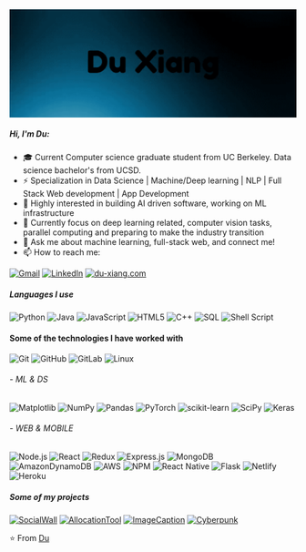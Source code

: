 <img align="middle" alt="GIF" src="https://github.com/xd00099/xd00099/blob/main/du.gif" />

##### Hi, I'm Du:

- 🎓 Current Computer science graduate student from UC Berkeley. Data science bachelor's from UCSD.
- ⚡ Specialization in Data Science | Machine/Deep learning | NLP | Full Stack Web development | App Development
- 🌱 Highly interested in building AI driven software, working on ML infrastructure
- :test_tube: Currently focus on deep learning related, computer vision tasks, parallel computing and preparing to make the industry transition
- :speech_balloon: Ask me about machine learning, full-stack web, and connect me!
- :mailbox: How to reach me:

[![Gmail](https://img.shields.io/badge/-GMAIL-D14836?style=for-the-badge&logo=gmail&logoColor=white)](mailto:xd00099@berkeley.edu)
[![LinkedIn](https://img.shields.io/badge/-LINKEDIN-0077B5?style=for-the-badge&logo=linkedin&logoColor=white)](https://www.linkedin.com/in/du-xiang)
[![du-xiang.com](https://img.shields.io/badge/duxiang.com-000000?style=for-the-badge&logo=Safari&logoColor=white)](https://du-xiang.com/)

##### Languages I use

![Python](https://img.shields.io/badge/-Python-000000?style=flat&logo=python)
![Java](https://img.shields.io/badge/-Java-000000?style=flat&logo=java)
![JavaScript](https://img.shields.io/badge/-JavaScript-000000?style=flat&logo=javascript)
![HTML5](https://img.shields.io/badge/-HTML5-000000?style=flat&logo=html5)
![C++](https://img.shields.io/badge/-C++-000000?style=flat&logo=c%2B%2B)
![SQL](https://img.shields.io/badge/-SQL-000000?style=flat&logo=postgresql)
![Shell Script](https://img.shields.io/badge/shell_script-%23121011.svg?style=style=flat&logo=gnu-bash&logoColor=white)

#### Some of the technologies I have worked with

![Git](https://img.shields.io/badge/-Git-222222?style=flat&logo=git&logoColor=F05032)
![GitHub](https://img.shields.io/badge/-GitHub-222222?style=flat&logo=github&logoColor=181717)
![GitLab](https://img.shields.io/badge/gitlab-222222?style=flat&logo=gitlab&logoColor=white)
![Linux](https://img.shields.io/badge/-Linux-222222?style=flat&logo=linux&logoColor=FCC624)

###### - ML & DS
![Matplotlib](https://img.shields.io/badge/Matplotlib-222222?style=flat&logo=Matplotlib&logoColor=black)
![NumPy](https://img.shields.io/badge/numpy-222222?style=flat&logo=numpy&logoColor=white)
![Pandas](https://img.shields.io/badge/pandas-222222?style=flat&logo=pandas&logoColor=white)
![PyTorch](https://img.shields.io/badge/PyTorch-222222?style=flat&logo=PyTorch&logoColor=white)
![scikit-learn](https://img.shields.io/badge/scikit--learn-222222?style=flat&logo=scikit-learn&logoColor=white)
![SciPy](https://img.shields.io/badge/SciPy-222222?style=flat&logo=scipy&logoColor=%white)
![Keras](https://img.shields.io/badge/Keras-222222?style=flat&logo=Keras&logoColor=white)

###### - WEB & MOBILE
![Node.js](https://img.shields.io/badge/-Node.js-222222?style=flat&logo=node.js&logoColor=339933)
![React](https://img.shields.io/badge/-React-222222?style=flat&logo=React&logoColor=61DAFB)
![Redux](https://img.shields.io/badge/redux-222222?style=flat&logo=redux&logoColor=white)
![Express.js](https://img.shields.io/badge/express.js-222222?style=flat&logo=express&logoColor=%2361DAFB)
![MongoDB](https://img.shields.io/badge/MongoDB-222222?style=flat&logo=mongodb&logoColor=white)
![AmazonDynamoDB](https://img.shields.io/badge/Amazon%20DynamoDB-222222?style=flat&logo=Amazon%20DynamoDB&logoColor=white)
![AWS](https://img.shields.io/badge/AWS-222222?style=flat&logo=amazon-aws&logoColor=white)
![NPM](https://img.shields.io/badge/NPM-222222?style=flat&logo=npm&logoColor=white)
![React Native](https://img.shields.io/badge/react_native-222222?style=flat&logo=react&logoColor=%2361DAFB)
![Flask](https://img.shields.io/badge/flask-222222?style=flat&logo=flask&logoColor=white)
![Netlify](https://img.shields.io/badge/netlify-222222?style=flat&logo=netlify&logoColor=#00C7B7)
![Heroku](https://img.shields.io/badge/heroku-222222?style=flat&logo=heroku&logoColor=white)


##### Some of my projects

[![SocialWall](https://img.shields.io/badge/-SocialWall-000000?style=flat)](https://github.com/bitwarden)
[![AllocationTool](https://img.shields.io/badge/-FacultyTool-000000?style=flat)](https://github.com/darkreader/darkreader)
[![ImageCaption](https://img.shields.io/badge/-ImageCaption-000000?style=flat)](https://github.com/gorhill/uBlock)
[![Cyberpunk](https://img.shields.io/badge/-CyberpunkAds-000000?style=flat)](ttps://github.com/meganz/)


⭐️ From [Du](https://github.com/xd00099)

